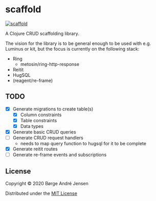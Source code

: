 # scaffold

[![scaffold](https://circleci.com/gh/imborge/scaffold.svg?style=svg)](https://circleci.com/gh/imborge/scaffold)

A Clojure CRUD scaffolding library.

The vision for the library is to be general enough to be used with e.g. Luminus or kit, 
but the focus is currently on the following stack:

- Ring
  - metosin/ring-http-response
- Reitit
- HugSQL
- (reagent/re-frame)

## TODO

- [x] Generate migrations to create table(s)
  - [x] Column constraints
  - [x] Table constraints
  - [x] Data types
- [x] Generate basic CRUD queries
- [ ] Generate CRUD request handlers
  - needs to map query function to hugsql for it to be complete
- [x] Generate reitit routes
- [ ] Generate re-frame events and subscriptions

## License

Copyright © 2020 Børge André Jensen

Distributed under the [MIT License](http://opensource.org/licenses/MIT)
